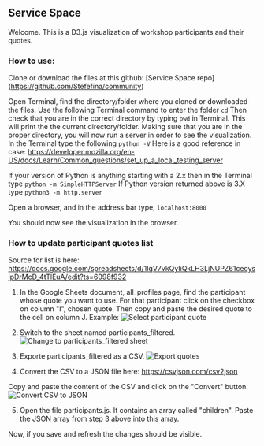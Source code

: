 ## Service Space

Welcome. This is a D3.js visualization of workshop participants and their quotes.

### How to use:

Clone or download the files at this github: [Service Space repo] (https://github.com/Stefefina/community)

Open Terminal, find the directory/folder where you cloned or downloaded the files.
Use the following Terminal command to enter the folder
```cd```
Then check that you are in the correct directory by typing ```pwd``` in Terminal. This will print the the current directory/folder.
Making sure that you are in the proper directory, you will now run a server in order to see the visualization. In the Terminal
type the following ```python -V```
Here is a good reference in case: https://developer.mozilla.org/en-US/docs/Learn/Common_questions/set_up_a_local_testing_server

If your version of Python is anything starting with a 2.x then in the Terminal type ```python -m SimpleHTTPServer```
If Python version returned above is 3.X type ```python3 -m http.server```

Open a browser, and in the address bar type, ```localhost:8000```

You should now see the visualization in the browser.

### How to update participant quotes list

Source for list is here: https://docs.google.com/spreadsheets/d/1IqV7vkQyIiQkLH3LjNUPZ61ceoyslpDrMcD_4tTlEuA/edit?ts=6098f932

1) In the Google Sheets document, all_profiles page, find the participant whose quote you want to use.
For that participant click on the checkbox on column "I", chosen quote.
Then copy and paste the desired quote to the cell on column J.
Example:
![Select participant quote](/documentation/select-quote.jpg "Select quote")

2) Switch to the sheet named participants_filtered.
![Change to participants_filtered sheet](/documentation/switch.jpg "Change to participants_filtered sheet")

3) Exporte participants_filtered as a CSV.
 ![Export quotes](/documentation/export-quotes.jpg "Export quotes")

4) Convert the CSV to a JSON file here: https://csvjson.com/csv2json

Copy and paste the content of the CSV and click on the "Convert" button.
![Convert CSV to JSON](/documentation/csv-to-json.jpg "Convert CSV to JSON")

5) Open the file participants.js. It contains an array called "children".
Paste the JSON array from step 3 above into this array.

Now, if you save and refresh the changes should be visible.


